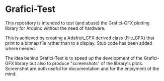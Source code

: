 # Grafici-Test

This repository is intended to test (and abuse) the Grafici-GFX plotting library for Arduino without the need of hardware. 

This is achieved by creating a Adafruit_GFX derived class (File_GFX) that print to a bitmap file rather than to a display. Stub code has been added where needed.

The idea behind Grafici-Test is to speed up the development of the Grafici-GFX library but also to produce "screenshots" of the  library's plots. Screenshot are both useful for documentation and for the enjoyment of the mind.
